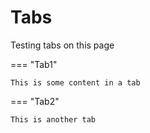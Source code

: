 # Tabs

Testing tabs on this page

=== "Tab1"

    This is some content in a tab

=== "Tab2"

    This is another tab
